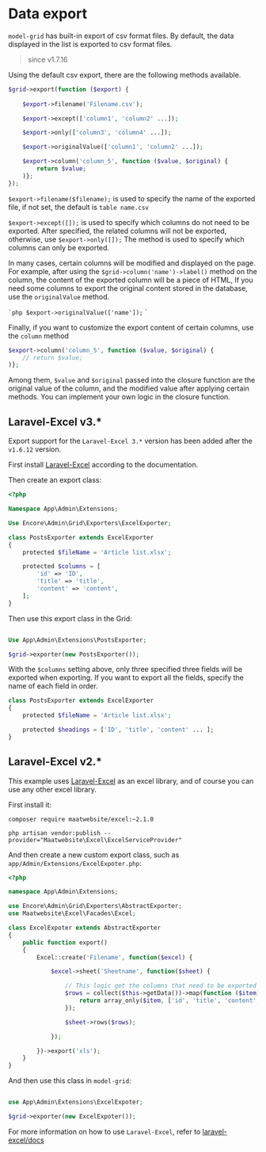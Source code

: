 # Data export

`model-grid` has built-in export of csv format files. By default, the data displayed in the list is exported to csv format files.

> since v1.7.16

Using the default csv export, there are the following methods available.

```php
$grid->export(function ($export) {
 
    $export->filename('Filename.csv');

    $export->except(['column1', 'column2' ...]);

    $export->only(['column3', 'column4' ...]);

    $export->originalValue(['column1', 'column2' ...]);

    $export->column('column_5', function ($value, $original) {
        return $value;
    )};
});
```

`$export->filename($filename);` is used to specify the name of the exported file, if not set, the default is `table name.csv`

`$export->except([]);` is used to specify which columns do not need to be exported. After specified, the related columns will not be exported, otherwise, use `$export->only([]);` The method is used to specify which columns can only be exported.

In many cases, certain columns will be modified and displayed on the page. For example, after using the `$grid->column('name')->label()` method on the column, the content of the exported column will be a piece of HTML, If you need some columns to export the original content stored in the database, use the `originalValue` method.

`` `php
$export->originalValue(['name']);
`` `

Finally, if you want to customize the export content of certain columns, use the `column` method

```php
$export->column('column_5', function ($value, $original) {
    // return $value;
)};
```

Among them, `$value` and `$original` passed into the closure function are the original value of the column, and the modified value after applying certain methods. You can implement your own logic in the closure function.

## Laravel-Excel v3.*

Export support for the `Laravel-Excel 3.*` version has been added after the `v1.6.12` version.

First install [Laravel-Excel](https://github.com/Maatwebsite/Laravel-Excel) according to the documentation.

Then create an export class:

```php
<?php

Namespace App\Admin\Extensions;

Use Encore\Admin\Grid\Exporters\ExcelExporter;

class PostsExporter extends ExcelExporter
{
    protected $fileName = 'Article list.xlsx';

    protected $columns = [
        'id' => 'ID',
        'title' => 'title',
        'content' => 'content',
    ];
}
```

Then use this export class in the Grid:

```php

Use App\Admin\Extensions\PostsExporter;

$grid->exporter(new PostsExporter());
```

With the `$columns` setting above, only three specified three fields will be exported when exporting. If you want to export all the fields, specify the name of each field in order.

```php
class PostsExporter extends ExcelExporter
{
    protected $fileName = 'Article list.xlsx';

    protected $headings = ['ID', 'title', 'content' ... ];
}
```

## Laravel-Excel v2.*

This example uses [Laravel-Excel](https://github.com/Maatwebsite/Laravel-Excel) as an excel library, and of course you can use any other excel library.

First install it:

```shell
composer require maatwebsite/excel:~2.1.0

php artisan vendor:publish --provider="Maatwebsite\Excel\ExcelServiceProvider"
```

And then create a new custom export class, such as `app/Admin/Extensions/ExcelExpoter.php`:

```php
<?php

namespace App\Admin\Extensions;

use Encore\Admin\Grid\Exporters\AbstractExporter;
use Maatwebsite\Excel\Facades\Excel;

class ExcelExpoter extends AbstractExporter
{
    public function export()
    {
        Excel::create('Filename', function($excel) {

            $excel->sheet('Sheetname', function($sheet) {

                // This logic get the columns that need to be exported from the table data
                $rows = collect($this->getData())->map(function ($item) {
                    return array_only($item, ['id', 'title', 'content', 'rate', 'keywords']);
                });

                $sheet->rows($rows);

            });

        })->export('xls');
    }
}
```

And then use this class in `model-grid`:

```php

use App\Admin\Extensions\ExcelExpoter;

$grid->exporter(new ExcelExpoter());

```

For more information on how to use `Laravel-Excel`, refer to [laravel-excel/docs](http://www.maatwebsite.nl/laravel-excel/docs)
